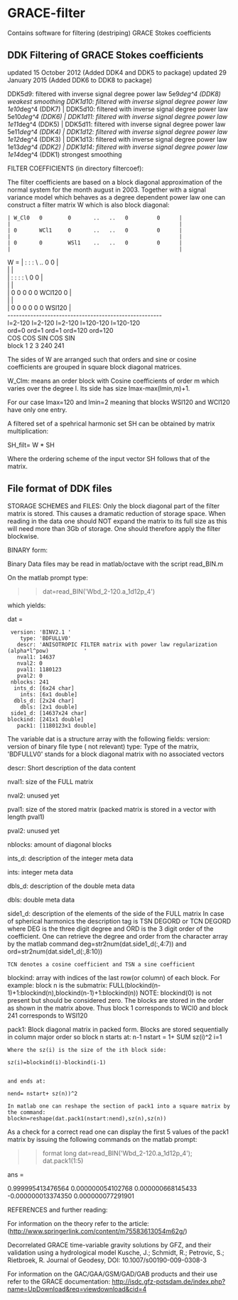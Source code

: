 # GRACE-filter
Contains software for filtering (destriping) GRACE Stokes coefficients

## DDK Filtering of GRACE Stokes coefficients
updated 15 October 2012 (Added DDK4 and DDK5 to package)
updated 29 January 2015 (Added DDK6 to DDK8 to package)

DDK5d9:  filtered with inverse signal degree power law 5e9*deg^4  (DDK8) weakest smoothing
DDK1d10: filtered with inverse signal degree power law 1e10*deg^4 (DDK7)         |
DDK5d10: filtered with inverse signal degree power law 5e10*deg^4 (DDK6)         |
DDK1d11: filtered with inverse signal degree power law 1e11*deg^4 (DDK5)         |
DDK5d11: filtered with inverse signal degree power law 5e11*deg^4 (DDK4)         |
DDK1d12: filtered with inverse signal degree power law 1e12*deg^4 (DDK3)         |
DDK1d13: filtered with inverse signal degree power law 1e13*deg^4 (DDK2)         |
DDK1d14: filtered with inverse signal degree power law 1e14*deg^4 (DDK1) strongest smoothing


FILTER COEFFICIENTS (in directory filtercoef):

The filter coefficients are based on a block diagonal approximation of the normal system for the month august in 2003. Together with a signal variance model which behaves as a degree dependent power law one can construct a filter matrix W which is also block diagonal:



    | W_Cl0   0        0       ..   ..   0         0      |
    |                                                     |
    | 0       WCl1     0       ..   ..   0         0      |
    |                                                     |
    | 0       0        WSl1    ..   ..   0         0      |
    |                                                     |
W = | :       :        :       \    ..   0         0      |                                                                                                         
    |                                                     |                                                                                                         
    | :       :        :       :    \    0         0      |                                                                                                         
    |                                                     |                                                                                                         
    | 0       0        0       0    0    WCl120    0      |                                                                                                         
    |                                                     |                                                                                                         
    | 0       0        0       0    0    0         WSl120 |                                                                                                         
    ------------------------------------------------------                                                                                                          
     l=2-120  l=2-120  l=2-120           l=120-120 l=120-120                                                                                                        
     ord=0    ord=1    ord=1             ord=120   ord=120                                                                                                          
     COS      COS      SIN               COS       SIN                                                                                                              
block 1       2        3                 240       241                                                                                                              
                                                                                                                                                                    
                                                                                                                                                                    
                                                                                                                                                                    
The sides of W are arranged such that orders and sine or cosine coefficients are grouped in square block diagonal matrices.                                         
                                                                                                                                                                                             
W_Clm: means an order block with Cosine coefficients of order m which varies over the degree l. Its side has size lmax-max(lmin,m)+1.                                                        
                                                                                                                                                                                             
For our case lmax=120 and lmin=2 meaning that blocks WSl120 and WCl120 have only one entry.                                                                                                  

A filtered set of a spehrical harmonic set SH can be obtained by matrix multiplication:

SH_filt= W * SH

Where the ordering scheme of the input vector SH follows that of the matrix.


## File format of DDK files
STORAGE SCHEMES and FILES:
Only the block diagonal part of the filter matrix is stored. This causes a dramatic reduction of storage space. When reading in the data one should NOT expand the matrix to its full size as this will need more than 3Gb of storage. One should therefore apply the filter blockwise.

BINARY form:

Binary Data files may be read in matlab/octave with the script read_BIN.m

On the matlab prompt type:

>> dat=read_BIN('Wbd_2-120.a_1d12p_4')


which yields:

dat =

     version: 'BINV2.1 '
        type: 'BDFULLV0'
       descr: 'ANISOTROPIC FILTER matrix with power law regularization (alpha*l^pow)           '
       nval1: 14637
       nval2: 0
       pval1: 1180123
       pval2: 0
     nblocks: 241
      ints_d: [6x24 char]
        ints: [6x1 double]
      dbls_d: [2x24 char]
        dbls: [2x1 double]
     side1_d: [14637x24 char]
    blockind: [241x1 double]
       pack1: [1180123x1 double]



The variable dat is a structure array with the following fields:
version: version of binary file type ( not relevant)
type: Type of the matrix, 'BDFULLV0' stands for a block diagonal matrix with no associated vectors

descr: Short description of the data content

nval1: size of the FULL matrix

nval2: unused yet

pval1: size of the stored matrix (packed matrix is stored in a vector with length pval1)

pval2: unused yet

nblocks: amount of diagonal blocks

ints_d: description of the integer meta data 

ints: integer meta data

dbls_d: description  of the double meta data

dbls: double meta data

side1_d: description of the elements of the side of the FULL matrix
	In case of spherical harmonics the description tag is
	TSN DEGORD or TCN DEGORD where DEG is the three digit degree and ORD is the 3 digit order of the coefficient. 
	One can retrieve the degree and order from the character array by the matlab command deg=str2num(dat.side1_d(:,4:7)) and
	ord=str2num(dat.side1_d(:,8:10))
 
	TCN denotes a cosine coefficient and TSN a sine coefficient		
	
blockind: array with indices of the last row(or column) of each block. For example:
	block n  is the submatrix: FULL(blockind(n-1)+1:blockind(n),blockind(n-1)+1:blockind(n))
	NOTE: blockind(0) is not present but should be considered zero. The blocks are stored in the order as shown in the matrix above.
	Thus block 1 corresponds to WCl0 and block 241 corresponds to WSl120

pack1: Block diagonal matrix in packed form. Blocks are stored sequentially in column major order
	so block n starts at:
	             n-1
	nstart = 1+ SUM    sz(i)^2
	             i=1

	Where the sz(i) is the size of the ith block side: 
	
	sz(i)=blockind(i)-blockind(i-1)
	

	and ends at:

	nend= nstart+ sz(n))^2	

	In matlab one can reshape the section of pack1 into a square matrix by the command:
	blockn=reshape(dat.pack1(nstart:nend),sz(n),sz(n))

As a check for a correct read one can display the  first 5 values of the pack1 matrix by issuing the following commands on the matlab prompt:

>> format long
>> dat=read_BIN('Wbd_2-120.a_1d12p_4');
>> dat.pack1(1:5)

ans =

   0.999995413476564
   0.000000054102768
   0.000000668145433
  -0.000000013374350
   0.000000077291901





REFERENCES and further reading:

For information on the theory refer to the article:
(http://www.springerlink.com/content/m75583613054m62g/)

Decorrelated GRACE time-variable gravity solutions by GFZ, and their validation using a hydrological model
Kusche, J.; Schmidt, R.; Petrovic, S.; Rietbroek, R. Journal of Geodesy, DOI: 10.1007/s00190-009-0308-3

For information on the GAC/GAA/GSM/GAD/GAB products and their use refer to the GRACE documentation:
http://isdc.gfz-potsdam.de/index.php?name=UpDownload&req=viewdownload&cid=4



